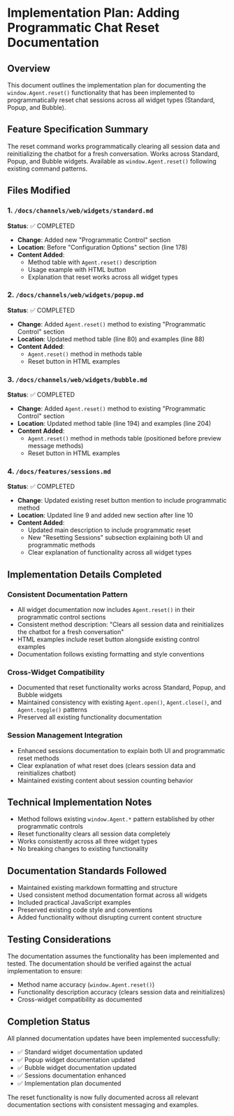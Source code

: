 # Implementation Plan: Adding Programmatic Chat Reset Documentation

## Overview
This document outlines the implementation plan for documenting the `window.Agent.reset()` functionality that has been implemented to programmatically reset chat sessions across all widget types (Standard, Popup, and Bubble).

## Feature Specification Summary
The reset command works programmatically clearing all session data and reinitializing the chatbot for a fresh conversation. Works across Standard, Popup, and Bubble widgets. Available as `window.Agent.reset()` following existing command patterns.

## Files Modified

### 1. `/docs/channels/web/widgets/standard.md`
**Status**: ✅ COMPLETED
- **Change**: Added new "Programmatic Control" section
- **Location**: Before "Configuration Options" section (line 178)
- **Content Added**:
  - Method table with `Agent.reset()` description
  - Usage example with HTML button
  - Explanation that reset works across all widget types

### 2. `/docs/channels/web/widgets/popup.md`
**Status**: ✅ COMPLETED
- **Change**: Added `Agent.reset()` method to existing "Programmatic Control" section
- **Location**: Updated method table (line 80) and examples (line 88)
- **Content Added**:
  - `Agent.reset()` method in methods table
  - Reset button in HTML examples

### 3. `/docs/channels/web/widgets/bubble.md`
**Status**: ✅ COMPLETED
- **Change**: Added `Agent.reset()` method to existing "Programmatic Control" section
- **Location**: Updated method table (line 194) and examples (line 204)
- **Content Added**:
  - `Agent.reset()` method in methods table (positioned before preview message methods)
  - Reset button in HTML examples

### 4. `/docs/features/sessions.md`
**Status**: ✅ COMPLETED
- **Change**: Updated existing reset button mention to include programmatic method
- **Location**: Updated line 9 and added new section after line 10
- **Content Added**:
  - Updated main description to include programmatic reset
  - New "Resetting Sessions" subsection explaining both UI and programmatic methods
  - Clear explanation of functionality across all widget types

## Implementation Details Completed

### Consistent Documentation Pattern
- All widget documentation now includes `Agent.reset()` in their programmatic control sections
- Consistent method description: "Clears all session data and reinitializes the chatbot for a fresh conversation"
- HTML examples include reset button alongside existing control examples
- Documentation follows existing formatting and style conventions

### Cross-Widget Compatibility
- Documented that reset functionality works across Standard, Popup, and Bubble widgets
- Maintained consistency with existing `Agent.open()`, `Agent.close()`, and `Agent.toggle()` patterns
- Preserved all existing functionality documentation

### Session Management Integration
- Enhanced sessions documentation to explain both UI and programmatic reset methods
- Clear explanation of what reset does (clears session data and reinitializes chatbot)
- Maintained existing content about session counting behavior

## Technical Implementation Notes
- Method follows existing `window.Agent.*` pattern established by other programmatic controls
- Reset functionality clears all session data completely
- Works consistently across all three widget types
- No breaking changes to existing functionality

## Documentation Standards Followed
- Maintained existing markdown formatting and structure
- Used consistent method documentation format across all widgets
- Included practical JavaScript examples
- Preserved existing code style and conventions
- Added functionality without disrupting current content structure

## Testing Considerations
The documentation assumes the functionality has been implemented and tested. The documentation should be verified against the actual implementation to ensure:
- Method name accuracy (`window.Agent.reset()`)
- Functionality description accuracy (clears session data and reinitializes)
- Cross-widget compatibility as documented

## Completion Status
All planned documentation updates have been implemented successfully:
- ✅ Standard widget documentation updated
- ✅ Popup widget documentation updated  
- ✅ Bubble widget documentation updated
- ✅ Sessions documentation enhanced
- ✅ Implementation plan documented

The reset functionality is now fully documented across all relevant documentation sections with consistent messaging and examples.